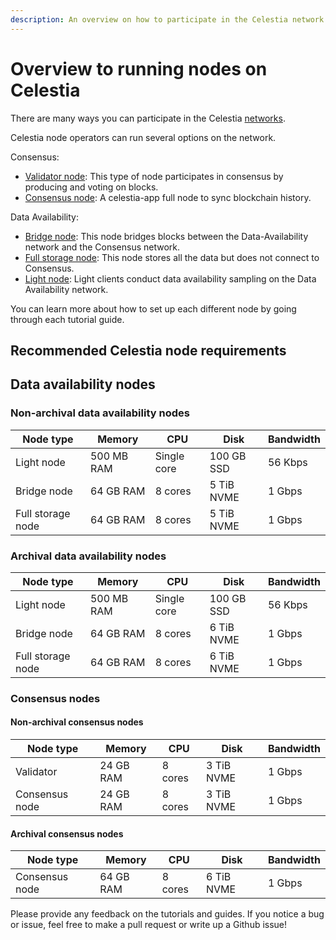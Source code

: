 ```yaml
---
description: An overview on how to participate in the Celestia network.
---
```


# Overview to running nodes on Celestia

There are many ways you can participate in the Celestia
[networks](/how-to-guides/participate.md).

Celestia node operators can run several options on the network.

Consensus:

- [Validator node](/how-to-guides/validator-node.md):
  This type of node participates
  in consensus by producing and voting on blocks.
- [Consensus node](/how-to-guides/consensus-node.md): A celestia-app full node
  to sync blockchain history.

Data Availability:

- [Bridge node](/how-to-guides/bridge-node.md): This node bridges blocks between the
  Data-Availability network and the Consensus network.
- [Full storage node](/how-to-guides/full-storage-node.md): This node stores all
  the data but does not connect to Consensus.
- [Light node](/how-to-guides/light-node.md): Light clients conduct data availability
  sampling on the Data Availability network.

You can learn more about how to set up each different node by going through
each tutorial guide.

## Recommended Celestia node requirements

## Data availability nodes

### Non-archival data availability nodes

| Node type         | Memory      | CPU         | Disk       | Bandwidth |
|-------------------|-------------|-------------|------------|-----------|
| Light node        | 500 MB RAM  | Single core | 100 GB SSD | 56 Kbps   |
| Bridge node       | 64 GB RAM   | 8 cores     | 5 TiB NVME  | 1 Gbps    |
| Full storage node | 64 GB RAM   | 8 cores   | 5 TiB NVME  | 1 Gbps    |

### Archival data availability nodes

| Node type         | Memory      | CPU         | Disk       | Bandwidth |
|-------------------|-------------|-------------|------------|-----------|
| Light node        | 500 MB RAM  | Single core | 100 GB SSD | 56 Kbps   |
| Bridge node       | 64 GB RAM   | 8 cores     | 6 TiB NVME  | 1 Gbps    |
| Full storage node | 64 GB RAM   | 8 cores   | 6 TiB NVME  | 1 Gbps    |

### Consensus nodes

#### Non-archival consensus nodes

| Node type        | Memory      | CPU         | Disk       | Bandwidth |
|------------------|-------------|-------------|------------|-----------|
| Validator        | 24 GB RAM   | 8 cores     | 3 TiB NVME   | 1 Gbps    |
| Consensus node   | 24 GB RAM   | 8 cores     | 3 TiB NVME   | 1 Gbps    |

#### Archival consensus nodes

| Node type        | Memory      | CPU         | Disk       | Bandwidth |
|------------------|-------------|-------------|------------|-----------|
| Consensus node   | 64 GB RAM   | 8 cores   | 6 TiB NVME  | 1 Gbps    |


Please provide any feedback on the tutorials and guides. If you notice
a bug or issue, feel free to make a pull request or write up a Github
issue!
